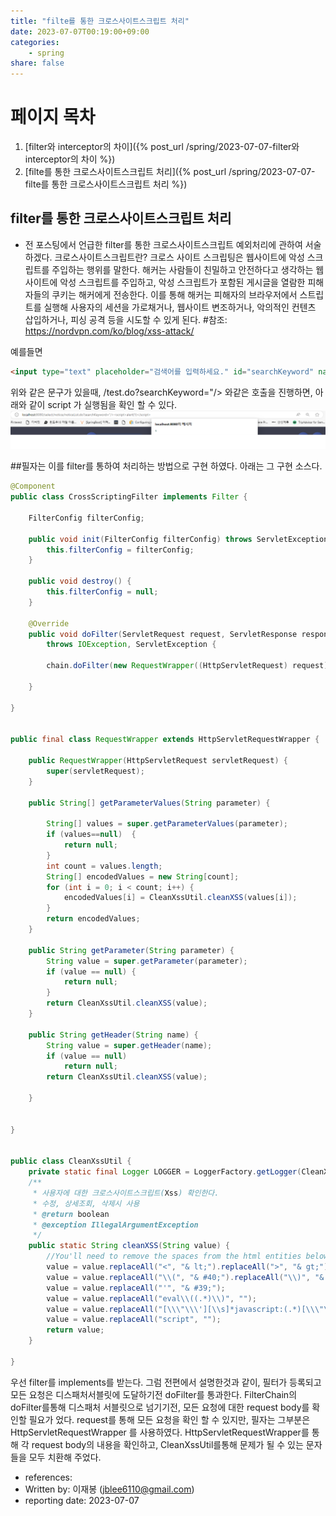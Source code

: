 ```yaml
---
title: "filte를 통한 크로스사이트스크립트 처리"
date: 2023-07-07T00:19:00+09:00
categories: 
    - spring
share: false
---
```


# 페이지 목차
1. [filter와 interceptor의 차이]({% post_url /spring/2023-07-07-filter와 interceptor의 차이 %})
2. [filte를 통한 크로스사이트스크립트 처리]({% post_url /spring/2023-07-07-filte를 통한 크로스사이트스크립트 처리 %})

## filter를 통한 크로스사이트스크립트 처리

- 전 포스팅에서 언급한 filter를 통한 크로스사이트스크립트 예외처리에 관하여 서술하겠다.
크로스사이트스크립트란?
크로스 사이트 스크립팅은 웹사이트에 악성 스크립트를 주입하는 행위를 말한다. 해커는 사람들이 친밀하고 안전하다고 생각하는 웹사이트에 악성 스크립트를 주입하고, 악성 스크립트가 포함된 게시글을 열람한 피해자들의 쿠키는 해커에게 전송한다. 이를 통해 해커는 피해자의 브라우저에서 스트립트를 실행해 사용자의 세션을 가로채거나, 웹사이트 변조하거나, 악의적인 컨텐츠 삽입하거나, 피싱 공격 등을 시도할 수 있게 된다.
#참조: https://nordvpn.com/ko/blog/xss-attack/

예를들면 

```html
<input type="text" placeholder="검색어를 입력하세요." id="searchKeyword" name="searchKeyword" value="${searchVO.searchKeyword}" />
```
위와 같은 문구가 있을때, /test.do?searchKeyword="/><script>alert(1)</script> 와같은 호출을 진행하면, 아래와 같이 script 가 실행됨을 확인 할 수 있다.
 ![1-2](/images/spring/sxx에러예제.png)

 ##필자는 이를 filter를 통하여 처리하는 방법으로 구현 하였다. 아래는 그 구현 소스다.

```java
@Component
public class CrossScriptingFilter implements Filter {

	FilterConfig filterConfig;

	public void init(FilterConfig filterConfig) throws ServletException {
		this.filterConfig = filterConfig;
	}

	public void destroy() {
		this.filterConfig = null;
	}

	@Override
	public void doFilter(ServletRequest request, ServletResponse response, FilterChain chain)
		throws IOException, ServletException {

		chain.doFilter(new RequestWrapper((HttpServletRequest) request), response);

	}

}


public final class RequestWrapper extends HttpServletRequestWrapper {

	public RequestWrapper(HttpServletRequest servletRequest) {
		super(servletRequest);
	}

	public String[] getParameterValues(String parameter) {

		String[] values = super.getParameterValues(parameter);
		if (values==null)  {
			return null;
		}
		int count = values.length;
		String[] encodedValues = new String[count];
		for (int i = 0; i < count; i++) {
			encodedValues[i] = CleanXssUtil.cleanXSS(values[i]);
		}
		return encodedValues;
	}

	public String getParameter(String parameter) {
		String value = super.getParameter(parameter);
		if (value == null) {
			return null;
		}
		return CleanXssUtil.cleanXSS(value);
	}

	public String getHeader(String name) {
		String value = super.getHeader(name);
		if (value == null)
			return null;
		return CleanXssUtil.cleanXSS(value);

	}


}


public class CleanXssUtil {
	private static final Logger LOGGER = LoggerFactory.getLogger(CleanXssUtil.class);
	/**
	 * 사용자에 대한 크로스사이트스크립트(Xss) 확인한다.
	 * 수정, 상세조회, 삭제시 사용
	 * @return boolean
	 * @exception IllegalArgumentException
	 */
	public static String cleanXSS(String value) {
		//You'll need to remove the spaces from the html entities below
		value = value.replaceAll("<", "& lt;").replaceAll(">", "& gt;");
		value = value.replaceAll("\\(", "& #40;").replaceAll("\\)", "& #41;");
		value = value.replaceAll("'", "& #39;");
		value = value.replaceAll("eval\\((.*)\\)", "");
		value = value.replaceAll("[\\\"\\\'][\\s]*javascript:(.*)[\\\"\\\']", "\"\"");
		value = value.replaceAll("script", "");
		return value;
	}

}


```
우선 filter를 implements를 받는다. 그럼 전편에서 설명한것과 같이, 필터가 등록되고 모든 요청은 디스패처서블릿에 도달하기전 doFilter를 통과한다. FilterChain의 doFilter를통해 디스패처 서블릿으로 넘기기전, 모든 요청에 대한 request body를 확인할 필요가 었다. request를  통해 모든 요청을 확인 할 수 있지만, 필자는 그부분은 HttpServletRequestWrapper 를 사용하였다.
HttpServletRequestWrapper를 통해 각 request body의 내용을 확인하고, CleanXssUtil를통해 문제가 될 수 있는 문자들을 모두 치환해 주었다.


- references:
- Written by: 이재봉 (jblee6110@gmail.com)
- reporting date: 2023-07-07
